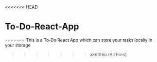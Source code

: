 <<<<<<< HEAD
# To-Do-React-App
=======
This is a To-Do React App which can store your tasks locally in your storage 
>>>>>>> a860f6b (All Files)
